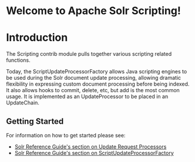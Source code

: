Welcome to Apache Solr Scripting!
===============================

# Introduction

The Scripting contrib module pulls together various scripting related functions.  

Today, the ScriptUpdateProcessorFactory allows Java scripting engines to be used during the Solr document update processing, allowing dramatic flexibility in expressing custom document processing before being indexed.  It also allows hooks to commit, delete, etc, but add is the most common usage.  It is implemented as an UpdateProcessor to be placed in an UpdateChain.

## Getting Started

For information on how to get started please see:
 * [Solr Reference Guide's section on Update Request Processors](https://lucene.apache.org/solr/guide/update-request-processors.html)
  * [Solr Reference Guide's section on ScriptUpdateProcessorFactory](https://lucene.apache.org/solr/guide/scripting-update-processors.html)

